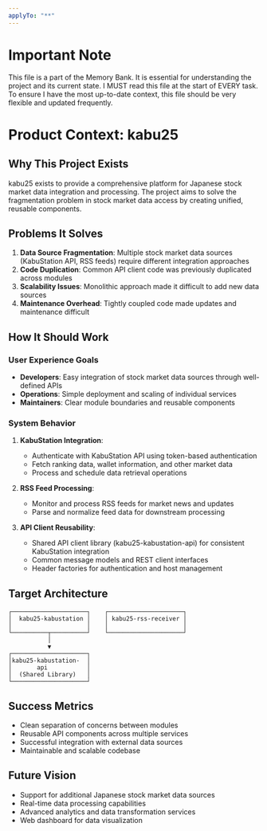 ```yaml
---
applyTo: "**"
---
```

# Important Note
This file is a part of the Memory Bank. It is essential for understanding the project and its current state. I MUST read this file at the start of EVERY task.
To ensure I have the most up-to-date context, this file should be very flexible and updated frequently.

# Product Context: kabu25

## Why This Project Exists
kabu25 exists to provide a comprehensive platform for Japanese stock market data integration and processing. The project aims to solve the fragmentation problem in stock market data access by creating unified, reusable components.

## Problems It Solves
1. **Data Source Fragmentation**: Multiple stock market data sources (KabuStation API, RSS feeds) require different integration approaches
2. **Code Duplication**: Common API client code was previously duplicated across modules
3. **Scalability Issues**: Monolithic approach made it difficult to add new data sources
4. **Maintenance Overhead**: Tightly coupled code made updates and maintenance difficult

## How It Should Work
### User Experience Goals
- **Developers**: Easy integration of stock market data sources through well-defined APIs
- **Operations**: Simple deployment and scaling of individual services
- **Maintainers**: Clear module boundaries and reusable components

### System Behavior
1. **KabuStation Integration**: 
   - Authenticate with KabuStation API using token-based authentication
   - Fetch ranking data, wallet information, and other market data
   - Process and schedule data retrieval operations

2. **RSS Feed Processing**:
   - Monitor and process RSS feeds for market news and updates
   - Parse and normalize feed data for downstream processing

3. **API Client Reusability**:
   - Shared API client library (kabu25-kabustation-api) for consistent KabuStation integration
   - Common message models and REST client interfaces
   - Header factories for authentication and host management

## Target Architecture
```
┌─────────────────────┐    ┌─────────────────────┐
│  kabu25-kabustation │    │ kabu25-rss-receiver │
│                     │    │                     │
└──────────┬──────────┘    └─────────────────────┘
           │                          
           ▼                          
┌─────────────────────┐               
│kabu25-kabustation-  │               
│       api           │               
│  (Shared Library)   │               
└─────────────────────┘               
```

## Success Metrics
- Clean separation of concerns between modules
- Reusable API components across multiple services
- Successful integration with external data sources
- Maintainable and scalable codebase

## Future Vision
- Support for additional Japanese stock market data sources
- Real-time data processing capabilities
- Advanced analytics and data transformation services
- Web dashboard for data visualization
